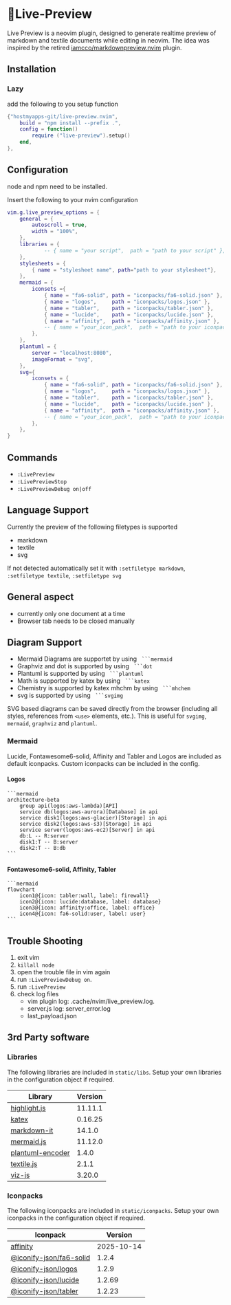 # 📝Live-Preview
Live Preview is a neovim plugin, designed to generate realtime preview of markdown and textile documents while editing in neovim. The idea was inspired by the retired [iamcco/markdownpreview.nvim](https://github.com/iamcco/markdown-preview.nvim) plugin.

## Installation

### Lazy

add the following to you setup function

```lua
{"hostmyapps-git/live-preview.nvim",
    build = "npm install --prefix .",
    config = function()
        require ("live-preview").setup()
    end,
},
```

## Configuration

node and npm need to be installed.

Insert the following to your nvim configuration

```lua
vim.g.live_preview_options = {
    general = {
        autoscroll = true,
        width = "100%",
    },
    libraries = {
			-- { name = "your script",  path = "path to your script" },
    },
    stylesheets = {
        { name = "stylesheet name", path="path to your stylesheet"},
    },
    mermaid = {
        iconsets ={
            { name = "fa6-solid", path = "iconpacks/fa6-solid.json" },
            { name = "logos",     path = "iconpacks/logos.json" },
            { name = "tabler",    path = "iconpacks/tabler.json" },
            { name = "lucide",    path = "iconpacks/lucide.json" },
            { name = "affinity",  path = "iconpacks/affinity.json" },
            -- { name = "your_icon_pack",  path = "path to your iconpack" },
        },
    },
    plantuml = {
        server = "localhost:8080",
        imageFormat = "svg",
    },
    svg={
        iconsets = { 
            { name = "fa6-solid", path = "iconpacks/fa6-solid.json" },
            { name = "logos",     path = "iconpacks/logos.json" },
            { name = "tabler",    path = "iconpacks/tabler.json" },
            { name = "lucide",    path = "iconpacks/lucide.json" },
            { name = "affinity",  path = "iconpacks/affinity.json" },
            -- { name = "your_icon_pack",  path = "path to your iconpack" },
        },
    },
}
```

## Commands
* `:LivePreview`
* `:LivePreviewStop`
* `:LivePreviewDebug on|off`

## Language Support

Currently the preview of the following filetypes is supported
* markdown 
* textile
* svg

If not detected automatically set it with `:setfiletype markdown`, `:setfiletype textile`, `:setfiletype svg`

## General aspect

* currently only one document at a time
* Browser tab needs to be closed manually


## Diagram Support

* Mermaid Diagrams are supportet by using ` ```mermaid`
* Graphviz and dot is supported by using ` ```dot`
* Plantuml is supported by using ` ```plantuml`
* Math is supported by katex by using ` ```katex`
* Chemistry is supported by katex mhchm by using ` ```mhchem`
* svg is supported by using ` ```svgimg`

SVG based diagrams can be saved directly from the browser (including all styles, references from `<use>` elements, etc.). This is useful for `svgimg`, `mermaid`, `graphviz` and `plantuml`.

### Mermaid

Lucide, Fontawesome6-solid, Affinity and Tabler and Logos are included as default iconpacks. Custom iconpacks can be included in the config. 

#### Logos

````
```mermaid
architecture-beta
    group api(logos:aws-lambda)[API]
    service db(logos:aws-aurora)[Database] in api
    service disk1(logos:aws-glacier)[Storage] in api
    service disk2(logos:aws-s3)[Storage] in api
    service server(logos:aws-ec2)[Server] in api
    db:L -- R:server
    disk1:T -- B:server
    disk2:T -- B:db
```
````

#### Fontawesome6-solid, Affinity, Tabler

````
```mermaid
flowchart
    icon1@{icon: tabler:wall, label: firewall}
    icon2@{icon: lucide:database, label: database}
    icon3@{icon: affinity:office, label: office}
    icon4@{icon: fa6-solid:user, label: user}
```
````

## Trouble Shooting

1. exit vim
2. `killall node`
3. open the trouble file in vim again
4. run `:LivePreviewDebug on`.
5. run `:LivePreview`
6. check log files
    - vim plugin log: .cache/nvim/live_preview.log.
    - server.js log: server_error.log
    - last_payload.json

## 3rd Party software

### Libraries

The following libraries are included in `static/libs`. Setup your own libraries in the configuration object if required.

| Library                                                               | Version |
|-----------------------------------------------------------------------|---------|
| [highlight.js](https://github.com/highlightjs/highlight.js)           | 11.11.1 |
| [katex](https://github.com/KaTeX/KaTeX)                               | 0.16.25 |
| [markdown-it](https://github.com/markdown-it/markdown-it)             | 14.1.0  |
| [mermaid.js](https://github.com/mermaid-js/mermaid)                   | 11.12.0 |
| [plantuml-encoder](https://github.com/markushedvall/plantuml-encoder) | 1.4.0   |
| [textile.js](https://github.com/borgar/textile-js)                    | 2.1.1   |
| [viz-js](https://github.com/markushedvall/plantuml-encoder)           | 3.20.0  |

### Iconpacks

The following iconpacks are included in `static/iconpacks`. Setup your own iconpacks in the configuration object if required.

| Iconpack | Version |
| ---|---|
| [affinity](https://github.com/ecceman/affinity)| 2025-10-14 |
| [@iconify-json/fa6-solid](https://icon-sets.iconify.design/fa6-solid/) | 1.2.4 |
| [@iconify-json/logos](https://icon-sets.iconify.design/logos/) | 1.2.9 |
| [@iconify-json/lucide](https://icon-sets.iconify.design/lucide/) | 1.2.69 |
| [@iconify-json/tabler](https://icon-sets.iconify.design/tabler/) | 1.2.23 |

